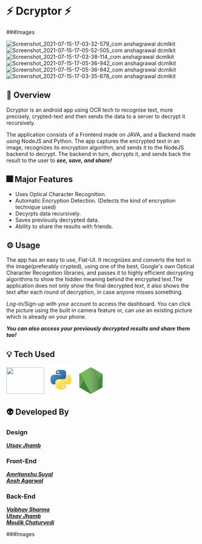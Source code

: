 # ⚡ **Dcryptor** ⚡

###Images

![Screenshot_2021-07-15-17-03-32-579_com anshagrawal dcmlkit](https://user-images.githubusercontent.com/72314518/125781836-610d1d57-9455-4eed-96e5-76cf16311236.jpg) 
![Screenshot_2021-07-15-17-05-52-505_com anshagrawal dcmlkit](https://user-images.githubusercontent.com/72314518/125781860-30e49b76-462f-4a32-8202-108bf74256c9.jpg)
![Screenshot_2021-07-15-17-03-38-114_com anshagrawal dcmlkit](https://user-images.githubusercontent.com/72314518/125781977-529be48d-0b18-4fdd-aadc-997870a1acda.jpg)
![Screenshot_2021-07-15-17-05-36-942_com anshagrawal dcmlkit](https://user-images.githubusercontent.com/72314518/125781985-4771204b-0caf-44bc-b781-a276f9c86ad2.jpg)
![Screenshot_2021-07-15-17-05-36-942_com anshagrawal dcmlkit](https://user-images.githubusercontent.com/72314518/125782000-05344339-37e4-4350-bb1a-0c33e153d388.jpg)
![Screenshot_2021-07-15-17-03-35-678_com anshagrawal dcmlkit](https://user-images.githubusercontent.com/72314518/125782064-0de4d5cc-bd63-46f2-a496-a20fcb6e0d7f.jpg)


## 🏁 Overview

Dcryptor is an android app using OCR tech to recognise text, more precisely, crypted-text and then sends the data to a server to decrypt it recursively.

The application consists of a Frontend made on JAVA, and a Backend made using NodeJS and Python. The app captures the encrypted text in an image, recognizes its encryption algorithm, and sends it to the NodeJS backend to decrypt. The backend in turn, decrypts it, and sends back the result to the user to __*see, save, and share!*__

## 🎆 Major Features

* Uses Optical Character Recognition.
* Automatic Encryption Detection. (Detects the kind of encryption technique used)
* Decyrpts data recursively.
* Saves previously decrypted data.
* Ability to share the results with friends.

## ⚙️ Usage

The app has an easy to use, Flat-UI. It recognizes and converts the text in the image(preferably crypted), using one of the best, Google's own Optical Character Recognition libraries, and passes it to highly efficient decrypting algorithms to show the hidden meaning behind the encrypted text.The application does not only show the final decrypted text, it also shows the text after each round of decryption, in case anyone misses something.

*Log-in/Sign-up* with your account to access the dashboard. You can click the picture using the built in camera feature or, can use an existing picture which is already on your phone.

__*You can also access your previously decrypted results and share them too!*__

## :bulb: Tech Used

<img src="https://1000logos.net/wp-content/uploads/2020/09/Java-Logo.png" height="70px" width="100px"> <img src="https://raw.githubusercontent.com/github/explore/80688e429a7d4ef2fca1e82350fe8e3517d3494d/topics/python/python.png" height="75px" width="80px"> <img src="https://raw.githubusercontent.com/github/explore/80688e429a7d4ef2fca1e82350fe8e3517d3494d/topics/nodejs/nodejs.png" height="70px" width="70px">

## 👽 Developed By

### Design
[__*Utsav Jhamb*__](https://github.com/utsavjhamb)

### Front-End

[__*Amritanshu Suyal*__](https://github.com/suyalamritanshu)<br>
[__*Ansh Agarwal*__](https://github.com/CH1NRU5T)

### Back-End

[__*Vaibhav Sharma*__](https://github.com/vaaibhavsharma)<br>
[__*Utsav Jhamb*__](https://github.com/utsavjhamb)<br>
[__*Moulik Chaturvedi*__](https://github.com/moulikchaturvedi)



###Images
